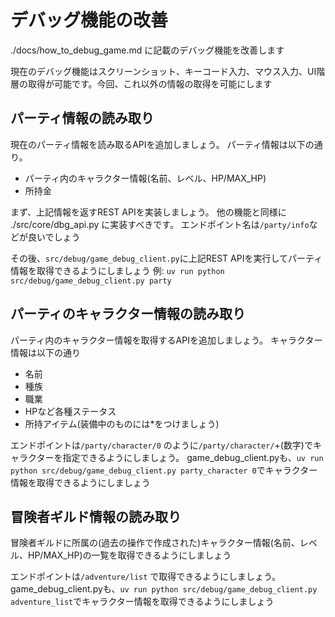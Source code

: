 # デバッグ機能の改善

./docs/how_to_debug_game.md に記載のデバッグ機能を改善します

現在のデバッグ機能はスクリーンショット、キーコード入力、マウス入力、UI階層の取得が可能です。今回、これ以外の情報の取得を可能にします

## パーティ情報の読み取り

現在のパーティ情報を読み取るAPIを追加しましょう。
パーティ情報は以下の通り。

* パーティ内のキャラクター情報(名前、レベル、HP/MAX_HP)
* 所持金

まず、上記情報を返すREST APIを実装しましょう。
他の機能と同様に ./src/core/dbg_api.py に実装すべきです。
エンドポイント名は`/party/info`などが良いでしょう

その後、`src/debug/game_debug_client.py`に上記REST APIを実行してパーティ情報を取得できるようにしましょう
例:
`uv run python src/debug/game_debug_client.py party`

## パーティのキャラクター情報の読み取り

パーティ内のキャラクター情報を取得するAPIを追加しましょう。
キャラクター情報は以下の通り

* 名前
* 種族
* 職業
* HPなど各種ステータス
* 所持アイテム(装備中のものには*をつけましょう)

エンドポイントは`/party/character/0` のように`/party/character/`+(数字)でキャラクターを指定できるようにしましょう。
game_debug_client.pyも、`uv run python src/debug/game_debug_client.py party_character 0`でキャラクター情報を取得できるようにしましょう

## 冒険者ギルド情報の読み取り

冒険者ギルドに所属の(過去の操作で作成された)キャラクター情報(名前、レベル、HP/MAX_HP)の一覧を取得できるようにしましょう

エンドポイントは`/adventure/list` で取得できるようにしましょう。
game_debug_client.pyも、`uv run python src/debug/game_debug_client.py adventure_list`でキャラクター情報を取得できるようにしましょう
